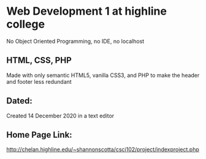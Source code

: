 # Web Development 1 at highline college
No Object Oriented Programming, no IDE, no localhost

## HTML, CSS, PHP
Made with only semantic HTML5, vanilla CSS3, and PHP to make the header and footer less redundant

## Dated: 
Created 14 December 2020 in a text editor

## Home Page Link:
http://chelan.highline.edu/~shannonscotta/csci102/project/indexproject.php

<!-- Contact Page:
http://chelan.highline.edu/~shannonscotta/csci102/project/contactproject.php -->

<!-- Image Map:
http://chelan.highline.edu/~shannonscotta/csci102/project/locationproject.php -->

<!-- Table Page:
http://chelan.highline.edu/~shannonscotta/csci102/project/financeproject.php -->

<!-- Widget Page: (Widgets are on the footer of every page)
http://chelan.highline.edu/~shannonscotta/csci102/project/mediaproject.php -->


<!-- URL of Zip File:
http://chelan.highline.edu/~shannonscotta/csci102/projectzip/shannonscott.zip -->
